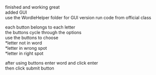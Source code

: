finished and working great  
added GUI  
use the WordleHelper folder for GUI version 
run code from official class  
  
each button belongs to each letter  
the buttons cycle through the options  
use the buttons to choose  
*letter not in word  
*letter in wrong spot  
*letter in right spot  

after using buttons enter word and click enter  
then click submit button  
